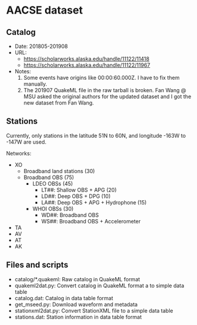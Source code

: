 # AACSE dataset

## Catalog

- Date: 201805-201908
- URL:
  - https://scholarworks.alaska.edu/handle/11122/11418
  - https://scholarworks.alaska.edu/handle/11122/11967
- Notes:
  1. Some events have origins like 00:00:60.000Z. I have to fix them manually.
  2. The 201907 QuakeML file in the raw tarball is broken. Fan Wang @ MSU asked
     the original authors for the updated dataset and I got the new dataset
     from Fan Wang.

## Stations

Currently, only stations in the latitude 51N to 60N, and longitude -163W to -147W
are used.

Networks:

- XO
  - Broadband land stations (30)
  - Broadband OBS (75)
    - LDEO OBSs (45)
      - LT##: Shallow OBS + APG (20)
      - LD##: Deep OBS + DPG (10)
      - LA##: Deep OBS + APG + Hydrophone (15)
	- WHOI OBSs (30)
	  - WD##: Broadband OBS
	  - WS##: Broadband OBS + Accelerometer
- TA
- AV
- AT
- AK

## Files and scripts

- catalog/*.quakeml: Raw catalog in QuakeML format
- quakeml2dat.py: Convert catalog in QuakeML format a to simple data table
- catalog.dat: Catalog in data table format
- get_mseed.py: Download waveform and metadata
- stationxml2dat.py: Convert StationXML file to a simple data table
- stations.dat: Station information in data table format
